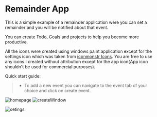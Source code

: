 # Remainder App

This is a simple example of a remainder application were you can set a remainder and you will be notified about that event.

You can create Todo, Goals and projects to help you become more productive. 

All the icons were created using windows paint application except for the settings icon which was taken from [iconmonstr Icons](https://iconmonstr.com/?s=settings). 
You are free to use any icons I created without attribution except for the app icon(App icon shouldn't be used for commercial purposes).

Quick start guide:

> * To add a new event you can navigate to the event tab of your choice and click on create event.

![homepage](https://user-images.githubusercontent.com/64060109/115189544-3ec57080-a104-11eb-9bfc-33d9c848dfb3.jpg)
![createWindow](https://user-images.githubusercontent.com/64060109/115190602-ea22f500-a105-11eb-8ec6-44b9c27af8f6.jpg)

![setings](https://user-images.githubusercontent.com/64060109/115189801-b72c3180-a104-11eb-9943-911b76885edb.jpg)
